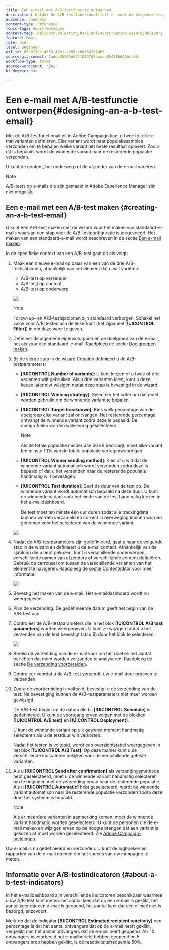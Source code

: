 ```yaml
---
title: Een e-mail met A/B-testfunctie ontwerpen
description: Ontdek de A/B-testfunctionaliteit en voer de volgende stappen uit om een e-mail op te stellen op basis van een A/B-testsjabloon in Adobe Campaign.
audience: channels
content-type: reference
topic-tags: email-messages
context-tags: delivery,abTesting,back;deliveryCreation,wizard;delivery,main
feature: Email
role: User
level: Beginner
exl-id: 07cbf39c-4f53-49b1-8e85-c6df39f014b5
source-git-commit: 2adead5903eb2710207d7aeaaa85418bd616ca5d
workflow-type: tm+mt
source-wordcount: '841'
ht-degree: 94%

---
```


# Een e-mail met A/B-testfunctie ontwerpen{#designing-an-a-b-test-email}

Met de A/B-testfunctionaliteit in Adobe Campaign kunt u twee tot drie e-mailvarianten definiëren. Elke variant wordt naar populatiesamples verzonden om te bepalen welke variant het beste resultaat oplevert. Zodra dit is bepaald, wordt de winnende variant naar de resterende populatie verzonden.

U kunt de content, het onderwerp of de afzender van de e-mail variëren.

>[!NOTE]
>
>A/B-tests op e-mails die zijn gemaakt in Adobe Experience Manager zijn niet mogelijk.

## Een e-mail met een A/B-test maken {#creating-an-a-b-test-email}

U kunt een A/B-test maken met de wizard voor het maken van standaard-e-mails waaraan een stap voor de A/B-testconfiguratie is toegevoegd. Het maken van een standaard-e-mail wordt beschreven in de sectie [Een e-mail maken](../../channels/using/creating-an-email.md).

In de specifieke context van een A/B-test gaat dit als volgt:

1. Maak een nieuwe e-mail op basis van een van de drie A/B-testsjablonen, afhankelijk van het element dat u wilt variëren:

   * A/B-test op verzender
   * A/B-test op content
   * A/B-test op onderwerp

   ![](assets/create_ab_testing.png)

   >[!NOTE]
   >
   >Follow-up- en A/B-testsjablonen zijn standaard verborgen. Schakel het vakje voor A/B-testen aan de linkerkant (het zijpaneel **[!UICONTROL Filter]**) in om deze weer te geven.

1. Definieer de algemene eigenschappen en de doelgroep van de e-mail, net als voor een standaard-e-mail. Raadpleeg de sectie [Doelgroepen maken](../../audiences/using/creating-audiences.md).
1. Bij de vierde stap in de wizard Creation definieert u de A/B-testparameters:

   * **[!UICONTROL Number of variants]**: U kunt kiezen of u twee of drie varianten wilt gebruiken. Als u drie varianten kiest, kunt u deze keuze later niet wijzigen nadat deze stap is bevestigd in de wizard.
   * **[!UICONTROL Winning strategy]**: Selecteer het criterium dat moet worden gebruikt om de winnende variant te bepalen.
   * **[!UICONTROL Target breakdown]**: Kies welk percentage van de doelgroep elke variant zal ontvangen. Het resterende percentage ontvangt de winnende variant zodra deze is bepaald. De doelprofielen worden willekeurig geselecteerd.

     >[!NOTE]
     >
     >Als de totale populatie minder dan 50 kB bedraagt, moet elke variant ten minste 10% van de totale populatie vertegenwoordigen.

   * **[!UICONTROL Winner sending method]**: Kies of u wilt dat de winnende variant automatisch wordt verzonden zodra deze is bepaald of dat u het verzenden naar de resterende populatie handmatig wilt bevestigen.
   * **[!UICONTROL Test duration]**: Geef de duur van de test op. De winnende variant wordt automatisch bepaald na deze duur. U kunt de winnende variant vóór het einde van de test handmatig kiezen in het e-maildashboard.

     De test moet ten minste één uur duren zodat alle trackingdata kunnen worden verzameld en correct in overweging kunnen worden genomen voor het selecteren van de winnende variant.

   ![](assets/ab_parameters.png)

1. Nadat de A/B-testparameters zijn gedefinieerd, gaat u naar de volgende stap in de wizard en definieert u de e-mailcontent. Afhankelijk van de sjabloon die u hebt gekozen, kunt u verschillende onderwerpen, verschillende namen van afzenders of verschillende content definiëren. Gebruik de carrousel om tussen de verschillende varianten van het element te navigeren. Raadpleeg de sectie [Contenteditor](../../designing/using/designing-content-in-adobe-campaign.md) voor meer informatie.

   ![](assets/create_ab_testing2.png)

1. Bevestig het maken van de e-mail. Het e-maildashboard wordt nu weergegeven.
1. Plan de verzending. De gedefinieerde datum geeft het begin van de A/B-test aan.
1. Controleer de A/B-testparameters die in het blok **[!UICONTROL A/B test parameters]** worden weergegeven. U kunt ze wijzigen totdat u het verzenden van de test bevestigt (stap 9) door het blok te selecteren.

   ![](assets/create_ab_testing3.png)

1. Bereid de verzending van de e-mail voor om het doel en het aantal berichten dat moet worden verzonden te analyseren. Raadpleeg de sectie [De verzending voorbereiden](../../sending/using/preparing-the-send.md).
1. Controleer voordat u de A/B-test verzendt, uw e-mail door proeven te verzenden.
1. Zodra de voorbereiding is voltooid, bevestigt u de verzending van de test. Na bevestiging kunnen de A/B-testparameters niet meer worden gewijzigd.

   De A/B-test begint op de datum die bij **[!UICONTROL Schedule]** is gedefinieerd. U kunt de voortgang ervan volgen met de blokken **[!UICONTROL A/B test]** en **[!UICONTROL Deployment]**.

   U kunt de winnende variant op elk gewenst moment handmatig selecteren als u de testduur wilt verkorten.

   Nadat het testen is voltooid, wordt een overzichtstabel weergegeven in het blok **[!UICONTROL A/B Test]**. Op deze manier kunt u de verschillende indicatoren bekijken voor de verschillende geteste varianten.

1. Als u **[!UICONTROL Send after confirmation]** als verzendingsmethode hebt geselecteerd, moet u de winnende variant handmatig selecteren om te beginnen met de verzending ervan naar de resterende populatie. Als u **[!UICONTROL Automatic]** hebt geselecteerd, wordt de winnende variant automatisch naar de resterende populatie verzonden zodra deze door het systeem is bepaald.

   >[!NOTE]
   >
   >Als er meerdere varianten in aanmerking komen, moet de winnende variant handmatig worden geselecteerd. U kunt de personen die de e-mail maken en wijzigen ervan op de hoogte brengen dat een variant is gekozen of moet worden geselecteerd. Zie [Adobe Campaign-meldingen](../../administration/using/sending-internal-notifications.md).

Uw e-mail is nu gedefinieerd en verzonden. U kunt de logboeken en rapporten van de e-mail openen om het succes van uw campagne te meten.

## Informatie over A/B-testindicatoren {#about-a-b-test-indicators}

In het e-maildashboard zijn verschillende indicatoren beschikbaar waarmee u uw A/B-test kunt meten: het aantal keer dat op een e-mail is geklikt, het aantal keer dat een e-mail is geopend, het aantal keer dat een e-mail niet is bezorgd, enzovoort.

Merk op dat de indicator **[!UICONTROL Estimated recipient reactivity]** een percentage is dat het aantal ontvangers dat op de e-mail heeft geklikt, vergelijkt met het aantal ontvangers dat de e-mail heeft geopend. Als 10 ontvangers bijvoorbeeld het e-mailbericht hebben geopend en 5 ontvangers erop hebben geklikt, is de reactiviteitsfrequentie 50%.
